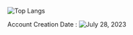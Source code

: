 ![Top Langs](https://github-readme-stats.vercel.app/api/top-langs/?username=KlausJackson&theme=dark) <br>

Account Creation Date : ![July 28, 2023](https://github.com/KlausJackson?tab=overview&from=2023-07-01&to=2023-07-31&hide=contributions) <br>


